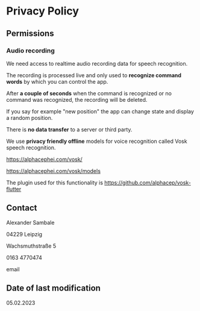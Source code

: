 # Privacy Policy

## Permissions

### Audio recording

We need access to realtime audio recording data for speech recognition.

The recording is processed live and only used to **recognize command words**
by which you can control the app.

After **a couple of seconds** when the command is recognized or no command was recognized, the recording will be deleted.

If you say for example "new position"
the app can change state and display a random position.

There is **no data transfer** to a server or third party.

We use **privacy friendly offline** models for voice recognition called Vosk speech recognition.

<https://alphacephei.com/vosk/>

<https://alphacephei.com/vosk/models>

The plugin used for this functionality is
<https://github.com/alphacep/vosk-flutter>

## Contact

Alexander Sambale

04229 Leipzig

Wachsmuthstraße 5

0163 4770474

email

## Date of last modification

05.02.2023
